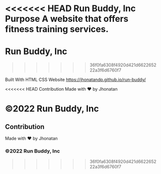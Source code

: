 <<<<<<< HEAD
Run Buddy, Inc
Purpose
A website that offers fitness training services.
=======
# Run Buddy, Inc
>>>>>>> 36f0fa6308f4920d421d662265222a3f6d6760f7

Built With
HTML
CSS
Website
https://jhonatandp.github.io/run-buddy/

<<<<<<< HEAD
Contribution
Made with ❤️ by Jhonatan

©️2022 Run Buddy, Inc
=======
## Contribution
Made with ❤️ by Jhonatan

### ©️2022 Run Buddy, Inc
>>>>>>> 36f0fa6308f4920d421d662265222a3f6d6760f7
